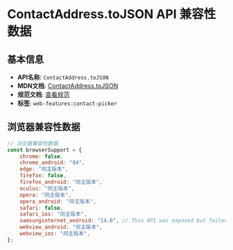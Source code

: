 # ContactAddress.toJSON API 兼容性数据

## 基本信息

- **API名称**: `ContactAddress.toJSON`
- **MDN文档**: [ContactAddress.toJSON](https://developer.mozilla.org/docs/Web/API/ContactAddress/toJSON)
- **规范文档**: [查看规范](https://w3c.github.io/contact-picker/#dom-contactaddress-tojson)
- **标签**: `web-features:contact-picker`

## 浏览器兼容性数据

```javascript
// 浏览器兼容性数据
const browserSupport = {
    chrome: false,
    chrome_android: "84",
    edge: "同主版本",
    firefox: false,
    firefox_android: "同主版本",
    oculus: "同主版本",
    opera: "同主版本",
    opera_android: "同主版本",
    safari: false,
    safari_ios: "同主版本",
    samsunginternet_android: "14.0", // This API was exposed but failed upon opening a contact selector.,
    webview_android: "同主版本",
    webview_ios: "同主版本",
};

```

